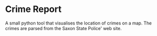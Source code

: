 # Crime Report

A small python tool that visualises the location of crimes on a map. 
The crimes are parsed from the Saxon State Police' web site.
